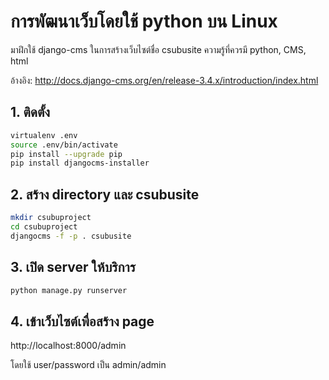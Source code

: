 # การพัฒนาเว็บโดยใช้ python บน Linux

มาฝึกใช้ django-cms ในการสร้างเว็บไซต์ชื่อ csubusite
ความรู้ที่ควรมี python, CMS, html

อ้างอิง: http://docs.django-cms.org/en/release-3.4.x/introduction/index.html

## 1. ติดตั้ง
```sh
virtualenv .env
source .env/bin/activate
pip install --upgrade pip
pip install djangocms-installer
```

## 2. สร้าง directory และ csubusite
```sh
mkdir csubuproject
cd csubuproject
djangocms -f -p . csubusite
```

## 3. เปิด server ให้บริการ
```sh
python manage.py runserver
```

## 4. เข้าเว็บไซต์เพื่อสร้าง page

http://localhost:8000/admin

โดยใช้ user/password เป็น admin/admin



